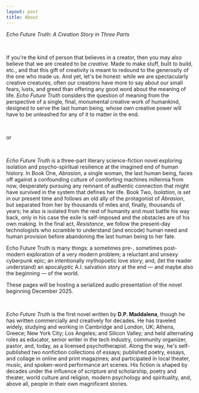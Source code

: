 ```yaml
---
layout: post
title: About
---
```



*Echo Future Truth: A Creation Story in Three Parts*

&nbsp;

If you're the kind of person that believes in a creator, then you may also believe that we are created to be *creative*. Made to make stuff, built to build, etc., and that this gift of creativity is meant to redound to the generosity of the one who made us. And yet, let's be honest: while we are spectacularly creative creatures, often our creations have more to say about our small fears, lusts, and greed than offering any good word about the meaning of life. *Echo Future Truth* considers the question of meaning from the perspective of a single, final, monumental creative work of humankind, designed to serve the last human being, whose own creative power will have to be unleashed for any of it to matter in the end.  

&nbsp;

or

&nbsp;

*Echo Future Truth* is a three-part literary science-fiction novel exploring isolation and psycho-spiritual resilience at the imagined end of human history. In Book One, *Abrasion*, a single woman, the last human being, faces off against a confounding culture of comforting machines millennia from now, desperately pursuing any remnant of authentic connection that might have survived in the system that defines her life. Book Two, *Isolation*, is set in our present time and follows an old ally of the protagonist of *Abrasion*, but separated from her by thousands of miles and, finally, thousands of years; he also is isolated from the rest of humanity and must battle his way back, only in his case the exile is self-imposed and the obstacles are of his own making. In the final act, *Resistance*, we follow the present-day technologists who scramble to understand (and encode) human need and human provision before abandoning the last human being to her fate. 

Echo Future Truth is many things: a sometimes pre-, sometimes post-modern exploration of a very modern problem; a reluctant and unsexy cyberpunk epic; an intentionally mythopoetic love story; and, (let the reader understand) an apocalyptic A.I. salvation story at the end — and maybe also the beginning — of the world.

These pages will be hosting a serialized audio presentation of the novel beginning December 2025. 

&nbsp;

*Echo Future Truth* is the first novel written by **D.P. Maddalena**, though he has written commercially and creatively for decades. He has traveled widely, studying and working in Cambridge and London, UK; Athens, Greece; New York City; Los Angeles; and Silicon Valley; and held alternating roles as educator, senior writer in the tech industry, community organizer, pastor, and, today, as a licensed psychotherapist. Along the way, he's self-published two nonfiction collections of essays; published poetry, essays, and collage in online and print magazines; and participated in local theater, music, and spoken-word performance art scenes. His fiction is shaped by decades under the influence of scripture and scholarship, poetry and theater, world culture and religion, modern psychology and spirituality, and, above all, people in their own magnificent stories.

